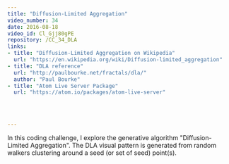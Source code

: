 ```yaml
---
title: "Diffusion-Limited Aggregation"
video_number: 34
date: 2016-08-18
video_id: Cl_Gjj80gPE
repository: /CC_34_DLA
links:
- title: "Diffusion-Limited Aggregation on Wikipedia"  
  url: "https://en.wikipedia.org/wiki/Diffusion-limited_aggregation"
- title: "DLA reference"  
  url: "http://paulbourke.net/fractals/dla/"
  author: "Paul Bourke"
- title: "Atom Live Server Package"  
  url: "https://atom.io/packages/atom-live-server"
  


  
---
```


In this coding challenge, I explore the generative algorithm "Diffusion-Limited Aggregation". The DLA visual pattern is generated from random walkers clustering around a seed (or set of seed) point(s).


